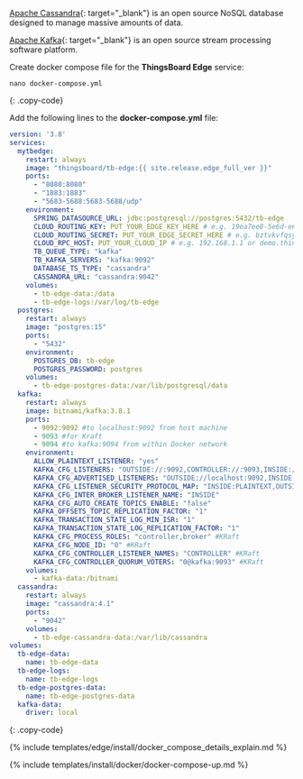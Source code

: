 [Apache Cassandra](https://cassandra.apache.org/_/index.html){: target="_blank"} is an open source NoSQL database designed to manage massive amounts of data.

[Apache Kafka](https://kafka.apache.org/){: target="_blank"} is an open source stream processing software platform.

Create docker compose file for the **ThingsBoard Edge** service:

```text
nano docker-compose.yml
```
{: .copy-code}

Add the following lines to the **docker-compose.yml** file:

```yml
version: '3.8'
services:
  mytbedge:
    restart: always
    image: "thingsboard/tb-edge:{{ site.release.edge_full_ver }}"
    ports:
      - "8080:8080"
      - "1883:1883"
      - "5683-5688:5683-5688/udp"
    environment:
      SPRING_DATASOURCE_URL: jdbc:postgresql://postgres:5432/tb-edge
      CLOUD_ROUTING_KEY: PUT_YOUR_EDGE_KEY_HERE # e.g. 19ea7ee8-5e6d-e642-4f32-05440a529015
      CLOUD_ROUTING_SECRET: PUT_YOUR_EDGE_SECRET_HERE # e.g. bztvkvfqsye7omv9uxlp
      CLOUD_RPC_HOST: PUT_YOUR_CLOUD_IP # e.g. 192.168.1.1 or demo.thingsboard.io
      TB_QUEUE_TYPE: "kafka"
      TB_KAFKA_SERVERS: "kafka:9092"
      DATABASE_TS_TYPE: "cassandra"
      CASSANDRA_URL: "cassandra:9042"
    volumes:
      - tb-edge-data:/data
      - tb-edge-logs:/var/log/tb-edge
  postgres:
    restart: always
    image: "postgres:15"
    ports:
      - "5432"
    environment:
      POSTGRES_DB: tb-edge
      POSTGRES_PASSWORD: postgres
    volumes:
      - tb-edge-postgres-data:/var/lib/postgresql/data
  kafka:
    restart: always
    image: bitnami/kafka:3.8.1
    ports:
      - 9092:9092 #to localhost:9092 from host machine
      - 9093 #for Kraft
      - 9094 #to kafka:9094 from within Docker network
    environment:
      ALLOW_PLAINTEXT_LISTENER: "yes"
      KAFKA_CFG_LISTENERS: "OUTSIDE://:9092,CONTROLLER://:9093,INSIDE://:9094"
      KAFKA_CFG_ADVERTISED_LISTENERS: "OUTSIDE://localhost:9092,INSIDE://kafka:9094"
      KAFKA_CFG_LISTENER_SECURITY_PROTOCOL_MAP: "INSIDE:PLAINTEXT,OUTSIDE:PLAINTEXT,CONTROLLER:PLAINTEXT"
      KAFKA_CFG_INTER_BROKER_LISTENER_NAME: "INSIDE"
      KAFKA_CFG_AUTO_CREATE_TOPICS_ENABLE: "false"
      KAFKA_OFFSETS_TOPIC_REPLICATION_FACTOR: "1"
      KAFKA_TRANSACTION_STATE_LOG_MIN_ISR: "1"
      KAFKA_TRANSACTION_STATE_LOG_REPLICATION_FACTOR: "1"
      KAFKA_CFG_PROCESS_ROLES: "controller,broker" #KRaft
      KAFKA_CFG_NODE_ID: "0" #KRaft
      KAFKA_CFG_CONTROLLER_LISTENER_NAMES: "CONTROLLER" #KRaft
      KAFKA_CFG_CONTROLLER_QUORUM_VOTERS: "0@kafka:9093" #KRaft
    volumes:
      - kafka-data:/bitnami
  cassandra:
    restart: always
    image: "cassandra:4.1"
    ports:
      - "9042"
    volumes:
      - tb-edge-cassandra-data:/var/lib/cassandra
volumes:
  tb-edge-data:
    name: tb-edge-data
  tb-edge-logs:
    name: tb-edge-logs
  tb-edge-postgres-data:
    name: tb-edge-postgres-data
  kafka-data:
    driver: local
```
{: .copy-code}

{% include templates/edge/install/docker_compose_details_explain.md %}

{% include templates/install/docker/docker-compose-up.md %}
